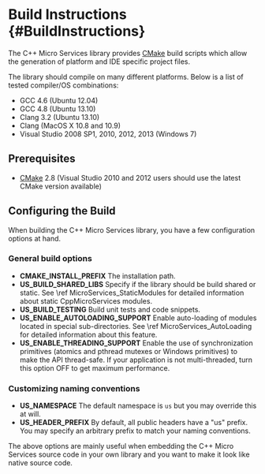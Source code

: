 Build Instructions    {#BuildInstructions}
==================

The C++ Micro Services library provides [CMake][cmake] build scripts which allow the generation of
platform and IDE specific project files.

The library should compile on many different platforms. Below is a list of tested compiler/OS combinations:

  - GCC 4.6 (Ubuntu 12.04)
  - GCC 4.8 (Ubuntu 13.10)
  - Clang 3.2 (Ubuntu 13.10)
  - Clang (MacOS X 10.8 and 10.9)
  - Visual Studio 2008 SP1, 2010, 2012, 2013 (Windows 7)


Prerequisites
-------------

- [CMake][cmake] 2.8 (Visual Studio 2010 and 2012 users should use the latest CMake version available)


Configuring the Build
---------------------

When building the C++ Micro Services library, you have a few configuration options at hand.

### General build options

- **CMAKE_INSTALL_PREFIX**
  The installation path.
- **US_BUILD_SHARED_LIBS**
  Specify if the library should be build shared or static. See \ref MicroServices_StaticModules
  for detailed information about static CppMicroServices modules.
- **US_BUILD_TESTING**
  Build unit tests and code snippets.
- **US_ENABLE_AUTOLOADING_SUPPORT**
  Enable auto-loading of modules located in special sub-directories. See \ref MicroServices_AutoLoading
  for detailed information about this feature.
- **US_ENABLE_THREADING_SUPPORT**
  Enable the use of synchronization primitives (atomics and pthread mutexes or Windows primitives)
  to make the API thread-safe. If your application is not multi-threaded, turn this option OFF
  to get maximum performance.

### Customizing naming conventions

- **US_NAMESPACE**
  The default namespace is `us` but you may override this at will.
- **US_HEADER_PREFIX**
  By default, all public headers have a "us" prefix. You may specify an arbitrary prefix to match your
  naming conventions.

The above options are mainly useful when embedding the C++ Micro Services source code in your own library and
you want to make it look like native source code.

[cmake]: https://www.cmake.org
